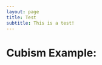 ```yaml
---
layout: page
title: Test
subtitle: This is a test!
---
```


<meta charset="utf-8">

<style>
    @import url(http://fonts.googleapis.com/css?family=Yanone+Kaffeesatz:400,700);
    @import url(/js/cubism/style.css);
</style>

<body>
    <h1> Cubism Example: </h1>
    <script src="/js/cubism/d3.v2.js"></script>
    <script src="/js/cubism/cubism.v1.js"></script>
</body>

<script>
    var context = cubism.context()
        .step(1e4)
        .size(1440);
    
    // Add AXIS on TOP and BOTTOM
    d3.select("body").selectAll(".axis")
        .data(["top", "bottom"])
      .enter().append("div")
        .attr( "class", function(d) { return d + " axis"; } )
        .each( function(d) { d3.select(this).call(context.axis().ticks(12).orient(d)); } );
    
    // Add RULER LINE
    d3.select("body").append("div")
        .attr("class", "rule")
        .call(context.rule());
    
    // Add the different cubism graphic lines
    d3.select("body").selectAll(".horizon")
        .data(d3.range(1, 10).map(random))
      .enter().insert("div", ".bottom")
        .attr("class", "horizon")
        .call( context.horizon().extent([-10, 10]).height(30) );
        
    
    // On mousemove, reposition the chart values to match the rule.
    context.on("focus", function(i) {
      d3.selectAll(".value").style("right", i == null ? null : context.size() - i + "px");
    });
    
    // Replace this with context.graphite and graphite.metric!
    function random(x) {
      var value = 0,
          values = [],
          i = 0,
          last;
      return context.metric(function(start, stop, step, callback) {
        start = +start, stop = +stop;
        if (isNaN(last)) last = start;
        while (last < stop) {
          last += step;
          value = Math.max(-10, Math.min(10, value + .8 * Math.random() - .4 + .2 * Math.cos(i += x * .02)));
          values.push(value);
        }
        callback(null, values = values.slice((start - stop) / step));
      }, x);
    }
</script>


<style>

</style>
